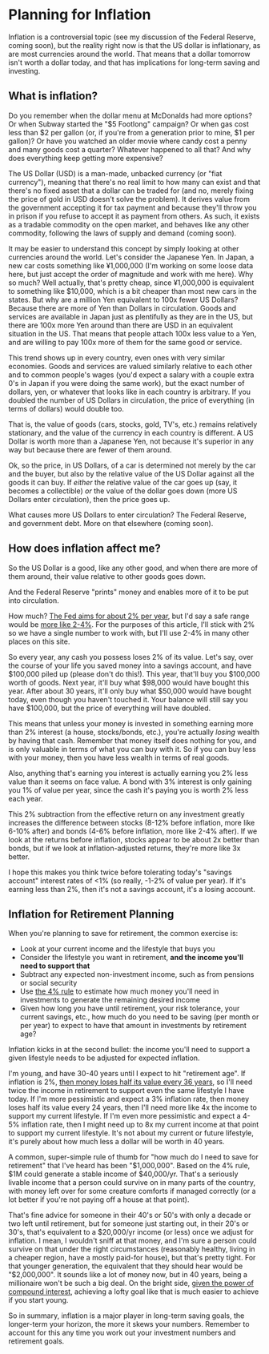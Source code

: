 # Planning for Inflation

Inflation is a controversial topic (see my discussion of the Federal Reserve, coming soon), but the reality right now is that the US dollar is inflationary, as are most currencies around the world. That means that a dollar tomorrow isn't worth a dollar today, and that has implications for long-term saving and investing.

## What is inflation?

Do you remember when the dollar menu at McDonalds had more options? Or when Subway started the "\$5 Footlong" campaign? Or when gas cost less than \$2 per gallon (or, if you're from a generation prior to mine, \$1 per gallon)? Or have you watched an older movie where candy cost a penny and many goods cost a quarter? Whatever happened to all that? And why does everything keep getting more expensive?

The US Dollar (USD) is a man-made, unbacked currency (or "fiat currency"), meaning that there's no real limit to how many can exist and that there's no fixed asset that a dollar can be traded for (and no, merely fixing the price of gold in USD doesn't solve the problem). It derives value from the government accepting it for tax payment and because they'll throw you in prison if you refuse to accept it as payment from others. As such, it exists as a tradable commodity on the open market, and behaves like any other commodity, following the laws of supply and demand (coming soon).

It may be easier to understand this concept by simply looking at other currencies around the world. Let's consider the Japanese Yen. In Japan, a new car costs something like ¥1,000,000 (I'm working on some loose data here, but just accept the order of magnitude and work with me here). Why so much? Well actually, that's pretty cheap, since ¥1,000,000 is equivalent to something like \$10,000, which is a bit cheaper than most new cars in the states. But why are a million Yen equivalent to 100x fewer US Dollars? Because there are more of Yen than Dollars in circulation. Goods and services are available in Japan just as plentifully as they are in the US, but there are 100x more Yen around than there are USD in an equivalent situation in the US. That means that people attach 100x less value to a Yen, and are willing to pay 100x more of them for the same good or service.

This trend shows up in every country, even ones with very similar economies. Goods and services are valued similarly relative to each other and to common people's wages (you'd expect a salary with a couple extra 0's in Japan if you were doing the same work), but the exact number of dollars, yen, or whatever that looks like in each country is arbitrary. If you doubled the number of US Dollars in circulation, the price of everything (in terms of dollars) would double too.

That is, the value of goods (cars, stocks, gold, TV's, etc.) remains relatively stationary, and the value of the currency in each country is different. A US Dollar is worth more than a Japanese Yen, not because it's superior in any way but because there are fewer of them around.

Ok, so the price, in US Dollars, of a car is determined not merely by the car and the buyer, but also by the relative value of the US Dollar against all the goods it can buy. If _either_ the relative value of the car goes up (say, it becomes a collectible) _or_ the value of the dollar goes down (more US Dollars enter circulation), then the price goes up.

What causes more US Dollars to enter circulation? The Federal Reserve, and government debt. More on that elsewhere (coming soon).

## How does inflation affect me?

So the US Dollar is a good, like any other good, and when there are more of them around, their value relative to other goods goes down.

And the Federal Reserve "prints" money and enables more of it to be put into circulation.

How much? [The Fed aims for about 2% per year](https://www.federalreserve.gov/faqs/5D58E72F066A4DBDA80BBA659C55F774.htm), but I'd say a safe range would be [more like 2-4%](https://tradingeconomics.com/united-states/inflation-cpi). For the purposes of this article, I'll stick with 2% so we have a single number to work with, but I'll use 2-4% in many other places on this site.

So every year, any cash you possess loses 2% of its value. Let's say, over the course of your life you saved money into a savings account, and have \$100,000 piled up (please don't do this!). This year, that'll buy you \$100,000 worth of goods. Next year, it'll buy what \$98,000 would have bought this year. After about 30 years, it'll only buy what \$50,000 would have bought today, even though you haven't touched it. Your balance will still say you have \$100,000, but the price of everything will have doubled.

This means that unless your money is invested in something earning more than 2% interest (a house, stocks/bonds, etc.), you're actually _losing_ wealth by having that cash. Remember that money itself does nothing for you, and is only valuable in terms of what you can buy with it. So if you can buy less with your money, then you have less wealth in terms of real goods.

Also, anything that's earning you interest is actually earning you 2% less value than it seems on face value. A bond with 3% interest is only gaining you 1% of value per year, since the cash it's paying you is worth 2% less each year.

This 2% subtraction from the effective return on any investment greatly increases the difference between stocks (8-12% before inflation, more like 6-10% after) and bonds (4-6% before inflation, more like 2-4% after). If we look at the returns before inflation, stocks appear to be about 2x better than bonds, but if we look at inflation-adjusted returns, they're more like 3x better.

I hope this makes you think twice before tolerating today's "savings account" interest rates of <1% (so really, -1-2% of value per year). If it's earning less than 2%, then it's not a savings account, it's a losing account.

## Inflation for Retirement Planning

When you're planning to save for retirement, the common exercise is:

- Look at your current income and the lifestyle that buys you
- Consider the lifestyle you want in retirement, **and the income you'll need to support that**
- Subtract any expected non-investment income, such as from pensions or social security
- Use [the 4% rule](https://www.investopedia.com/terms/f/four-percent-rule.asp) to estimate how much money you'll need in investments to generate the remaining desired income
- Given how long you have until retirement, your risk tolerance, your current savings, etc., how much do you need to be saving (per month or per year) to expect to have that amount in investments by retirement age?

Inflation kicks in at the second bullet: the income you'll need to support a given lifestyle needs to be adjusted for expected inflation.

I'm young, and have 30-40 years until I expect to hit "retirement age". If inflation is 2%, [then money loses half its value every 36 years](https://www.investopedia.com/terms/r/ruleof72.asp), so I'll need twice the income in retirement to support even the same lifestyle I have today. If I'm more pessimistic and expect a 3% inflation rate, then money loses half its value every 24 years, then I'll need more like 4x the income to support my current lifestyle. If I'm even more pessimistic and expect a 4-5% inflation rate, then I might need up to 8x my current income at that point to support my current lifestyle. It's not about my current or future lifestyle, it's purely about how much less a dollar will be worth in 40 years.

A common, super-simple rule of thumb for "how much do I need to save for retirement" that I've heard has been "\$1,000,000". Based on the 4% rule, \$1M could generate a stable income of \$40,000/yr. That's a seriously livable income that a person could survive on in many parts of the country, with money left over for some creature comforts if managed correctly (or a lot better if you're not paying off a house at that point).

That's fine advice for someone in their 40's or 50's with only a decade or two left until retirement, but for someone just starting out, in their 20's or 30's, that's equivalent to a \$20,000/yr income (or less) once we adjust for inflation. I mean, I wouldn't sniff at that money, and I'm sure a person could survive on that under the right circumstances (reasonably healthy, living in a cheaper region, have a mostly paid-for house), but that's pretty tight. For that younger generation, the equivalent that they should hear would be "\$2,000,000". It sounds like a lot of money now, but in 40 years, being a millionaire won't be such a big deal. On the bright side, [given the power of compound interest](the-power-of-compound-growth), achieving a lofty goal like that is much easier to achieve if you start young.

So in summary, inflation is a major player in long-term saving goals, the longer-term your horizon, the more it skews your numbers. Remember to account for this any time you work out your investment numbers and retirement goals.
